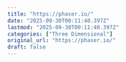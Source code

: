```yaml
---
title: "https://phaser.io/"
date: "2025-09-30T00:11:40.397Z"
lastmod: "2025-09-30T00:11:40.397Z"
categories: ["Three Dimensional"]
original_url: "https://phaser.io/"
draft: false
---
```

